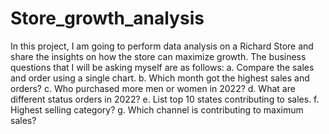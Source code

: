 # Store_growth_analysis

In this project, I am going to perform data analysis on a Richard Store and share the insights on how the store can maximize growth. 
The business questions that I will be asking myself are as follows:
a.	Compare the sales and order using a single chart. 
b.	Which month got the highest sales and orders?
c.	Who purchased more men or women in 2022?
d.	What are different status orders in 2022?
e.	List top 10 states contributing to sales. 
f.	Highest selling category?
g.	Which channel is contributing to maximum sales?

